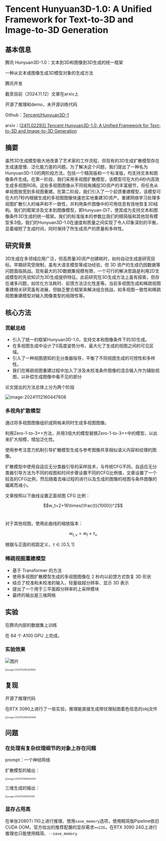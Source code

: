 # Tencent Hunyuan3D-1.0: A Unified Framework for Text-to-3D and Image-to-3D Generation

## 基本信息

腾讯 Hunyuan3D-1.0：文本到3D和图像到3D生成的统一框架

一种从文本或图像生成3D模型对象的生成方法

腾讯开发

截至目前（2024.11.12）文章在arxiv上

开源了推理和demo，未开源训练代码

Github：[Tencent/Hunyuan3D-1](https://github.com/tencent/Hunyuan3D-1)

arxiv：[[2411.02293\] Tencent Hunyuan3D-1.0: A Unified Framework for Text-to-3D and Image-to-3D Generation](https://arxiv.org/abs/2411.02293)

## 摘要

虽然3D生成模型极大地改善了艺术家的工作流程，但现有的3D生成扩散模型存在生成速度慢、泛化能力差的问题。为了解决这个问题，我们提出了一种名为Hunyuan3D-1.0的两阶段方法，包括一个精简版和一个标准版，均支持文本和图像条件生成。在第一阶段，我们采用多视图扩散模型，该模型可在大约4秒内高效生成多视图RGB。这些多视图图像从不同视角捕捉3D资产的丰富细节，将任务从单视图放宽到多视图重建。在第二阶段，我们引入了一个前馈重建模型，该模型可在大约7秒内根据生成的多视图图像快速忠实地重建3D资产。重建网络学习处理多视图扩散引入的噪声和不一致性，并利用条件图像中的可用信息有效地恢复3D结构。我们的框架涉及文本到图像模型，即Hunyuan-DiT，使其成为支持文本和图像条件3D生成的统一框架。我们的标准版本的参数比我们的精简版和其他现有模型多3倍。我们的Hunyuan3D-1.0在速度和质量之间实现了令人印象深刻的平衡，显着缩短了生成时间，同时保持了所生成资产的质量和多样性。

## 研究背景

3D生成在多领域应用广泛，但高质量3D资产创建耗时，如何自动生成是研究目标。早期研究受限制，虽有大语言模型等成功经验，但 3D 资产的生成仍因数据等问题面临挑战。现有最大的3D数据集规模有限，一个可行的解决思路是利用2D生成模型的先验知识为3D生成提供特征。此前研究在3D生成方法上虽有探索，但存在诸多问题，如优化方法耗时、前馈方法泛化性差等。当前多视图生成和稀疏视图重建相关研究虽有进展，但缺乏整合框架来解决组合挑战，如多视图一致性和稀疏视图重建模型对输入图像类型的局限性等。

## 核心方法

### 贡献总结

- 引入了统一的框架Hunyuan3D-1.0，支持文本和图像条件下的3D生成。 
- 在多视图生成中设计了0高度姿势分布，最大化了生成的视图之间的可见区域。 
- 引入了一种视图感知的无分类器指导，平衡了不同视图生成的可控性和多样性。 
- 我们在稀疏视图重建过程中加入了涉及未校准条件图像的混合输入作为辅助视图，以补偿生成图像中看不见的部分

论文提出的方法总体上分为两个阶段

![image-20241112160447608](http://public.file.lvshuhuai.cn/images\image-20241112160447608.png)

### 多视角扩散模型

通过将多视图图像组织成网格来同时生成多视图图像。

利用Zero-1-to-3++方法，并用3倍大的模型替换Zero-1-to-3++中的模型，以此来扩大规模，增加泛化性。

使用参考注意力机制引导扩散模型生成与参考图像共享相似语义内容和纹理的图像。

扩散模型中使用自适应无分类器引导的采样技术，与传统CFG不同，自适应无分类器引导方法为不同的视图和时间步骤设置不同的CFG比例值，文章设置了一个较高的CFG比例，然后随着去噪过程的进行以及生成的图像的视图与条件图像的偏离而减小。

文章按照以下曲线设置正面视图 CFG 比例：

$$w_t=2+16\times(\frac{t}{1000})^2$$​

对于其他视图，使用此曲线的缩放版本：

$$w_{t,v}=w_t\times\tau_v$$

根据与正面的视距定义，$\tau\in[0.5,1]$

### 稀疏视图重建模型

- 基于 Transformer 的方法
- 使用多视图扩散模型生成的多视图图像在 2 秒内以前馈方式恢复 3D 形状
- 结合了校准和未校准的输入、轻量级超分辨率、显示 3D 表示
- 提出了一个用于三平面超分辨率的上采样模块
- 最终的输出是三维网格

## 实验

在腾讯内部的数据集上训练

在 64 个 A100 GPU 上完成。

### 实验效果

![图片](http://public.file.lvshuhuai.cn/图床\640.webp)

<img src="http://public.file.lvshuhuai.cn/images\image-20241112163305854.png" alt="image-20241112163305854" style="zoom:50%;" />

## 复现

开源了推理代码

在RTX 3090上进行了一些实验，推理能直接生成带纹理贴图着色信息的obj文件

<img src="http://public.file.lvshuhuai.cn/images\image-20241112164305446.png" alt="image-20241112164305446" style="zoom:50%;" />

## 问题

### 在处理有复杂纹理细节的对象上存在问题

prompt：一个神经网络

扩散模型的输出：

<img src="http://public.file.lvshuhuai.cn/images\image-20241112164043530.png" alt="image-20241112164043530" style="zoom:50%;" />

三维生成的输出：

<img src="http://public.file.lvshuhuai.cn/images\image-20241112164130155.png" alt="image-20241112164130155" style="zoom:50%;" />

### 显存占用高

在单张2080Ti 11G上进行推理，使用`save_memory`选项，使用精简版Pipeline依旧CUDA OOM，官方给出的推荐配置的显存需求`>=22G`，在RTX 3090 24G上进行推理也只能使用精简、`--save_memory`